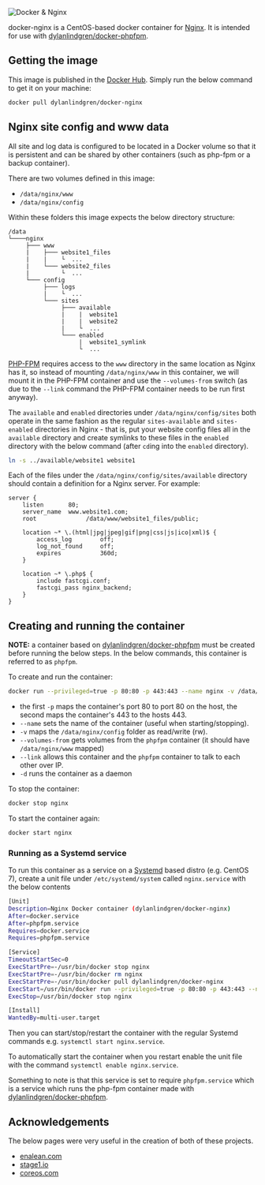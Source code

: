 ![Docker & Nginx](https://cloud.githubusercontent.com/assets/6241518/4104908/424e46f8-319b-11e4-9a2e-49a8cc49951c.jpg)

docker-nginx is a CentOS-based docker container for [Nginx](http://nginx.org). It is intended for use with [dylanlindgren/docker-phpfpm](https://github.com/dylanlindgren/docker-phpfpm).

## Getting the image
This image is published in the [Docker Hub](https://registry.hub.docker.com/u/dylanlindgren/docker-nginx/). Simply run the below command to get it on your machine:

```bash
docker pull dylanlindgren/docker-nginx
```
## Nginx site config and www data
All site and log data is configured to be located in a Docker volume so that it is persistent and can be shared by other containers (such as php-fpm or a backup container).

There are two volumes defined in this image:

- `/data/nginx/www`
- `/data/nginx/config`

Within these folders this image expects the below directory structure:
```
/data
└────nginx
     ├─── www
     |    ├─── website1_files
     |    |    └  ...
     |    └─── website2_files
     |         └  ...
     └─── config
          ├─── logs
          |    └  ...
          └─── sites
               ├─── available
               |    |  website1
               |    |  website2
               |    └  ...
               └─── enabled
                    |  website1_symlink
                    └  ...
```
[PHP-FPM](https://github.com/dylanlindgren/docker-phpfpm) requires access to the `www` directory in the same location as Nginx has it, so instead of mounting `/data/nginx/www` in this container, we will mount it in the PHP-FPM container and use the `--volumes-from` switch (as due to the `--link` command the PHP-FPM container needs to be run first anyway).

The `available` and `enabled` directories under `/data/nginx/config/sites` both operate in the same fashion as the regular `sites-available` and `sites-enabled` directories in Nginx - that is, put your website config files all in the `available` directory and create symlinks to these files in the `enabled` directory with the below command (after `cd`ing into the `enabled` directory).
```bash
ln -s ../available/website1 website1
```

Each of the files under the `/data/nginx/config/sites/available` directory should contain a definition for a Nginx server. For example:
```
server {
    listen       80;
    server_name  www.website1.com;
    root              /data/www/website1_files/public;

    location ~* \.(html|jpg|jpeg|gif|png|css|js|ico|xml)$ {
        access_log        off;
        log_not_found     off;
        expires           360d;
    }

    location ~* \.php$ {
        include fastcgi.conf;
        fastcgi_pass nginx_backend;
    }
}
```

## Creating and running the container
**NOTE:** a container based on [dylanlindgren/docker-phpfpm](https://github.com/dylanlindgren/docker-phpfpm) must be created before running the below steps. In the below commands, this container is referred to as `phpfpm`.

To create and run the container:
```bash
docker run --privileged=true -p 80:80 -p 443:443 --name nginx -v /data/nginx/config:/data/nginx/config:rw --volumes-from phpfpm --link phpfpm:fpm -d dylanlindgren/docker-nginx
```
 - the first `-p` maps the container's port 80 to port 80 on the host, the second maps the container's 443 to the hosts 443.
 - `--name` sets the name of the container (useful when starting/stopping).
 - `-v` maps the `/data/nginx/config` folder as read/write (rw).
 - `--volumes-from`  gets volumes from the `phpfpm` container (it should have `/data/nginx/www` mapped)
 - `--link` allows this container and the `phpfpm` container to talk to each other over IP.
 - `-d` runs the container as a daemon

To stop the container:
```bash
docker stop nginx
```

To start the container again:
```bash
docker start nginx
```
### Running as a Systemd service
To run this container as a service on a [Systemd](http://www.freedesktop.org/wiki/Software/systemd/) based distro (e.g. CentOS 7), create a unit file under `/etc/systemd/system` called `nginx.service` with the below contents
```bash
[Unit]
Description=Nginx Docker container (dylanlindgren/docker-nginx)
After=docker.service
After=phpfpm.service
Requires=docker.service
Requires=phpfpm.service

[Service]
TimeoutStartSec=0
ExecStartPre=-/usr/bin/docker stop nginx
ExecStartPre=-/usr/bin/docker rm nginx
ExecStartPre=-/usr/bin/docker pull dylanlindgren/docker-nginx
ExecStart=/usr/bin/docker run --privileged=true -p 80:80 -p 443:443 --name nginx -v /data/nginx/config:/data/nginx/config:rw --volumes-from phpfpm --link phpfpm:fpm dylanlindgren/docker-nginx
ExecStop=/usr/bin/docker stop nginx

[Install]
WantedBy=multi-user.target
```
Then you can start/stop/restart the container with the regular Systemd commands e.g. `systemctl start nginx.service`.

To automatically start the container when you restart enable the unit file with the command `systemctl enable nginx.service`.

Something to note is that this service is set to require `phpfpm.service` which is a service which runs the php-fpm container made with  [dylanlindgren/docker-phpfpm](https://github.com/dylanlindgren/docker-phpfpm).

## Acknowledgements
The below pages were very useful in the creation of both of these projects.

 - [enalean.com](http://www.enalean.com/en/Deploy-%20PHP-app-Docker-Nginx-FPM-CentOSSCL)
 - [stage1.io](http://stage1.io/blog/making-docker-containers-communicate/)
 - [coreos.com](https://coreos.com/docs/launching-containers/launching/getting-started-with-systemd/)
